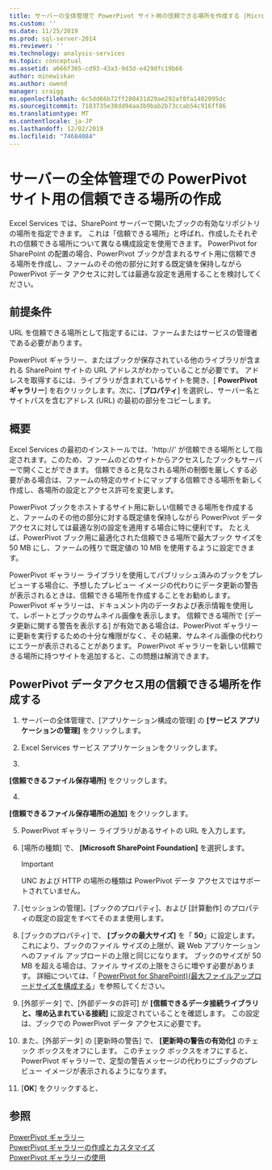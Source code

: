 ```yaml
---
title: サーバーの全体管理で PowerPivot サイト用の信頼できる場所を作成する |Microsoft Docs
ms.custom: ''
ms.date: 11/25/2019
ms.prod: sql-server-2014
ms.reviewer: ''
ms.technology: analysis-services
ms.topic: conceptual
ms.assetid: a666f365-cd93-43a3-9d3d-e429dfc19b66
author: minewiskan
ms.author: owend
manager: craigg
ms.openlocfilehash: 6c5dd66b72ff280431d29ae292af8fa1402095dc
ms.sourcegitcommit: 7183735e38dd94aa3b9bab2b73ccab54c916ff86
ms.translationtype: MT
ms.contentlocale: ja-JP
ms.lasthandoff: 12/02/2019
ms.locfileid: "74684084"
---
```

# <a name="create-a-trusted-location-for-powerpivot-sites-in-central-administration"></a>サーバーの全体管理での PowerPivot サイト用の信頼できる場所の作成
  Excel Services では、SharePoint サーバーで開いたブックの有効なリポジトリの場所を指定できます。 これは「信頼できる場所」と呼ばれ、作成したそれぞれの信頼できる場所について異なる構成設定を使用できます。 PowerPivot for SharePoint の配置の場合、PowerPivot ブックが含まれるサイト用に信頼できる場所を作成し、ファームのその他の部分に対する既定値を保持しながら PowerPivot データ アクセスに対しては最適な設定を適用することを検討してください。  
  
  
  
## <a name="prerequisites"></a>前提条件  
 URL を信頼できる場所として指定するには、ファームまたはサービスの管理者である必要があります。  
  
 PowerPivot ギャラリー、またはブックが保存されている他のライブラリが含まれる SharePoint サイトの URL アドレスがわかっていることが必要です。 アドレスを取得するには、ライブラリが含まれているサイトを開き、[ **PowerPivot ギャラリー**] を右クリックします。次に、[**プロパティ**] を選択し、サーバー名とサイトパスを含むアドレス (URL) の最初の部分をコピーします。  
  
##  <a name="overview"></a>概要  
 Excel Services の最初のインストールでは、'http://' が信頼できる場所として指定されます。このため、ファームのどのサイトからアクセスしたブックもサーバーで開くことができます。 信頼できると見なされる場所の制御を厳しくする必要がある場合は、ファームの特定のサイトにマップする信頼できる場所を新しく作成し、各場所の設定とアクセス許可を変更します。  
  
 PowerPivot ブックをホストするサイト用に新しい信頼できる場所を作成すると、ファームのその他の部分に対する既定値を保持しながら PowerPivot データ アクセスに対しては最適な別の設定を適用する場合に特に便利です。 たとえば、PowerPivot ブック用に最適化された信頼できる場所で最大ブック サイズを 50 MB にし、ファームの残りで既定値の 10 MB を使用するように設定できます。  
  
 PowerPivot ギャラリー ライブラリを使用してパブリッシュ済みのブックをプレビューする場合に、予想したプレビュー イメージの代わりにデータ更新の警告が表示されるときは、信頼できる場所を作成することをお勧めします。 PowerPivot ギャラリーは、ドキュメント内のデータおよび表示情報を使用して、レポートとブックのサムネイル画像を表示します。 信頼できる場所で [データ更新に関する警告を表示する] が有効である場合は、PowerPivot ギャラリーに更新を実行するための十分な権限がなく、その結果、サムネイル画像の代わりにエラーが表示されることがあります。 PowerPivot ギャラリーを新しい信頼できる場所に持つサイトを追加すると、この問題は解消できます。  
  
##  <a name="create"></a>PowerPivot データアクセス用の信頼できる場所を作成する  
  
1.  サーバーの全体管理で、[アプリケーション構成の管理] の **[サービス アプリケーションの管理]** をクリックします。  
  
2.  Excel Services サービス アプリケーションをクリックします。  
  
3.  
  **[信頼できるファイル保存場所]** をクリックします。  
  
4.  
  **[信頼できるファイル保存場所の追加]** をクリックします。  
  
5.  PowerPivot ギャラリー ライブラリがあるサイトの URL を入力します。  
  
6.  [場所の種類] で、 **[Microsoft SharePoint Foundation]** を選択します。  
  
    > [!IMPORTANT]  
    >  UNC および HTTP の場所の種類は PowerPivot データ アクセスではサポートされていません。  
  
7.  [セッションの管理]、[ブックのプロパティ]、および [計算動作] のプロパティの既定の設定をすべてそのまま使用します。  
  
8.  [ブックのプロパティ] で、 **[ブックの最大サイズ]** を「 **50**」に設定します。 これにより、ブックのファイル サイズの上限が、親 Web アプリケーションへのファイル アップロードの上限と同じになります。 ブックのサイズが 50 MB を超える場合は、ファイル サイズの上限をさらに増やす必要があります。 詳細については、「 [PowerPivot for SharePoint&#41;&#40;最大ファイルアップロードサイズを構成する](configure-maximum-file-upload-size-power-pivot-for-sharepoint.md)」を参照してください。  
  
9. [外部データ] で、[外部データの許可] が **[信頼できるデータ接続ライブラリと、埋め込まれている接続]** に設定されていることを確認します。 この設定は、ブックでの PowerPivot データ アクセスに必要です。  
  
10. また、[外部データ] の [更新時の警告] で、 **[更新時の警告の有効化]** のチェック ボックスをオフにします。 このチェック ボックスをオフにすると、PowerPivot ギャラリーで、定型の警告メッセージの代わりにブックのプレビュー イメージが表示されるようになります。  
  
11. [**OK**] をクリックすると、  
  
## <a name="see-also"></a>参照  
 [PowerPivot ギャラリー](../../2014-toc/index.yml)  
 [PowerPivot ギャラリーの作成とカスタマイズ](create-and-customize-power-pivot-gallery.md)   
 [PowerPivot ギャラリーの使用](use-power-pivot-gallery.md)  
  
  
